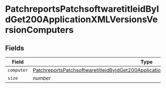 # PatchreportsPatchsoftwaretitleidByIdGet200ApplicationXMLVersionsVersionComputers


## Fields

| Field                                                                                                                                                                                                           | Type                                                                                                                                                                                                            | Required                                                                                                                                                                                                        | Description                                                                                                                                                                                                     | Example                                                                                                                                                                                                         |
| --------------------------------------------------------------------------------------------------------------------------------------------------------------------------------------------------------------- | --------------------------------------------------------------------------------------------------------------------------------------------------------------------------------------------------------------- | --------------------------------------------------------------------------------------------------------------------------------------------------------------------------------------------------------------- | --------------------------------------------------------------------------------------------------------------------------------------------------------------------------------------------------------------- | --------------------------------------------------------------------------------------------------------------------------------------------------------------------------------------------------------------- |
| `computer`                                                                                                                                                                                                      | [PatchreportsPatchsoftwaretitleidByIdGet200ApplicationXMLVersionsVersionComputersComputer](../../models/operations/patchreportspatchsoftwaretitleidbyidget200applicationxmlversionsversioncomputerscomputer.md) | :heavy_minus_sign:                                                                                                                                                                                              | N/A                                                                                                                                                                                                             |                                                                                                                                                                                                                 |
| `size`                                                                                                                                                                                                          | *number*                                                                                                                                                                                                        | :heavy_minus_sign:                                                                                                                                                                                              | N/A                                                                                                                                                                                                             | 1                                                                                                                                                                                                               |